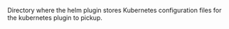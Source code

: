 Directory where the helm plugin stores Kubernetes configuration files for the kubernetes plugin to pickup.